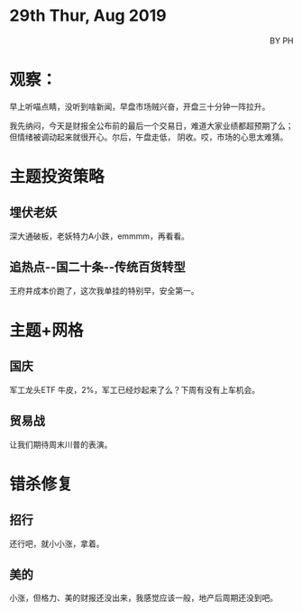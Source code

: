 # 29th Thur, Aug 2019 
<p align = 'right'>BY PH </p>

# 观察：
早上听喵点睛，没听到啥新闻，早盘市场贼兴奋，开盘三十分钟一阵拉升。

我先纳闷，今天是财报全公布前的最后一个交易日，难道大家业绩都超预期了么；但情绪被调动起来就很开心。尔后，午盘走低， 阴收。哎，市场的心思太难猜。

# 主题投资策略
## 埋伏老妖
深大通破板，老妖特力A小跌，emmmm，再看看。

## 追热点--国二十条--传统百货转型
王府井成本价跑了，这次我单挂的特别早，安全第一。

# 主题+网格
## 国庆
军工龙头ETF 牛皮，2%，军工已经炒起来了么？下周有没有上车机会。
## 贸易战
让我们期待周末川普的表演。


# 错杀修复
## 招行
还行吧，就小小涨，拿着。
## 美的
小涨，但格力、美的财报还没出来，我感觉应该一般，地产后周期还没到吧。
